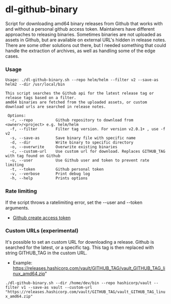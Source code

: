 # dl-github-binary
Script for downloading amd64 binary releases from Github that works with and without a personal github access token.
Maintainers have different approaches to releasing binaries. Sometimes binaries are not uploaded as assets in Github, but are available on external URL's hidden in release notes.
There are some other solutions out there, but I needed something that could handle the extraction of archives, as well as handling some of the edge cases.

### Usage

```
Usage: ./dl-github-binary.sh --repo helm/helm --filter v2 --save-as helm2 --dir /usr/local/bin

This script searches the Github api for the latest release tag or release tags based on a filter.
amd64 binaries are fetched from the uploaded assets, or custom download urls are searched in release notes.

 Options:
  -r, --repo          Github repository to download from <owner>/<project> e.g. helm/helm
  -f, --filter        Filter tag version. For version v2.0.1+ , use -f v2
  -s, --save-as       Save binary file with specific name
  -d, --dir           Write binary to specific directory
  -o, --overwrite     Overwrite existing binaries
  -c, --custom-url    Use custom url for download. Replaces GITHUB_TAG with tag found on Github
  -u, --user          Use Github user and token to prevent rate limiting
  -t, --token         Github personal token
  -v, --verbose       Print debug log
  -h, --help          Prints options
```

### Rate limiting

If the script throws a ratelimiting error, set the --user and --token arguments.
* [Github create access token](https://docs.github.com/en/github/authenticating-to-github/creating-a-personal-access-token)

### Custom URLs (experimental)

It's possible to set an custom URL for downloading a release. Github is searched for the latest, or a specific tag.
This tag is then replaced with string GITHUB_TAG in the custom URL.

* Example: https://releases.hashicorp.com/vault/GITHUB_TAG/vault_GITHUB_TAG_linux_amd64.zip"

`./dl-github-binary.sh --dir /home/dev/bin --repo hashicorp/vault --filter v1 --save-as vault --custom-url "https://releases.hashicorp.com/vault/GITHUB_TAG/vault_GITHUB_TAG_linux_amd64.zip"`

